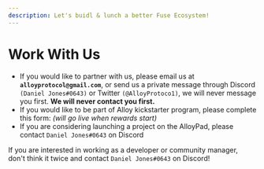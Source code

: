 ```yaml
---
description: Let's buidl & lunch a better Fuse Ecosystem!
---
```


# Work With Us

* If you would like to partner with us, please email us at **`alloyprotocol@gmail.com`**, or send us a private message through Discord `(Daniel Jones#0643)` or Twitter `(@AlloyProtoco1)`, we will never message you first. **We will never contact you first.**
* If you would like to be part of Alloy kickstarter program, please complete this form: _(will go live when rewards start)_
* If you are considering launching a project on the AlloyPad, please contact `Daniel Jones#0643` on Discord

If you are interested in working as a developer or community manager, don't think it twice and contact `Daniel Jones#0643` on Discord!
